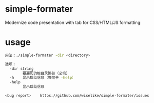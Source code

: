 # simple-formater

Modernize code presentation with tab for CSS/HTML/JS formatting

# usage

```sh
用法：./simple-formater -dir <directory>

选项：
  -dir string
        要遍历的根目录路径（必填）
  -h    显示帮助信息（等同于 -help）
  -help
        显示帮助信息

<bug report>    https://github.com/wiselike/simple-formater/issues
```